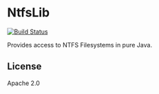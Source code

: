 # NtfsLib

[![Build Status](https://travis-ci.org/alphadev-net/ntfs-lib.svg?branch=master)](https://travis-ci.org/alphadev-net/ntfs-lib)

Provides access to NTFS Filesystems in pure Java.

## License
Apache 2.0
